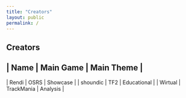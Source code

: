 ```yaml
---
title: "Creators"
layout: public
permalink: /
---
```


## Creators

| Name | Main Game | Main Theme |
---
| Rendi | OSRS | Showcase |
| shoundic | TF2 | Educational |
| Wirtual | TrackMania | Analysis |
